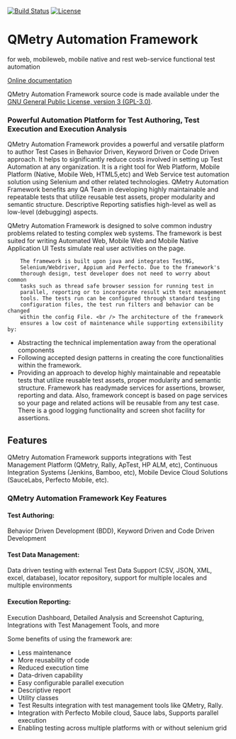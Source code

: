 [![Build Status](https://travis-ci.org/qmetry/qaf.svg?branch=master)](https://travis-ci.org/qmetry/qaf)
[![License](https://img.shields.io/github/license/qmetry/qaf.svg)](https://opensource.org/licenses/gpl-3.0.html)
# QMetry Automation Framework
  for web, mobileweb, mobile native and rest web-service functional test automation
  
  <a href="https://qmetry.github.io/qaf/" target="_blank">Online documentation</a>

QMetry Automation Framework source code is made available under the <a href="https://opensource.org/licenses/gpl-3.0.html" target="_blank"> GNU General Public License, version 3 (GPL-3.0)</a>.

<h3>Powerful Automation Platform for Test Authoring, Test Execution and Execution Analysis</h3>

QMetry Automation Framework provides a powerful and versatile platform to author Test Cases in Behavior Driven, Keyword Driven or Code Driven approach. It helps to significantly reduce costs involved in setting up Test Automation at any organization. It is a right tool for Web Platform, Mobile Platform (Native, Mobile Web, HTML5,etc) and Web Service test automation solution using Selenium and other related technologies. QMetry Automation Framework benefits any QA Team in developing highly maintainable and repeatable tests that utilize reusable test assets, proper modularity and semantic structure. Descriptive Reporting satisfies high-level as well as low-level (debugging) aspects.
<p>
		QMetry Automation Framework is designed to solve common industry
		problems related to testing complex web systems. The framework is best
		suited for writing Automated Web, Mobile Web and Mobile Native
		Application UI Tests simulate real user activities on the page. <br />

		The framework is built upon java and integrates TestNG,
		Selenium/Webdriver, Appium and Perfecto. Due to the framework's
		thorough design, test developer does not need to worry about common
		tasks such as thread safe browser session for running test in
		parallel, reporting or to incorporate result with test management
		tools. The tests run can be configured through standard testing
		configuration files, the test run filters and behavior can be changed
		within the config File. <br /> The architecture of the framework
		ensures a low cost of maintenance while supporting extensibility by:
</p>
<ul>
		<li>Abstracting the technical implementation away from the
			operational components</li>
		<li>Following accepted design patterns in creating the core
			functionalities within the framework.</li>
		<li>Providing an approach to develop highly maintainable and
			repeatable tests that utilize reusable test assets, proper modularity
			and semantic structure. Framework has readymade services for
			assertions, browser, reporting and data. Also, framework concept is
			based on page services so your page and related actions will be
			reusable from any test case. There is a good logging functionality
			and screen shot facility for assertions.</li>
</ul>
<h2>Features</h2>
	QMetry Automation Framework supports integrations with Test Management
	Platform (QMetry, Rally, ApTest, HP ALM, etc), Continuous Integration
	Systems (Jenkins, Bamboo, etc), Mobile Device Cloud Solutions
	(SauceLabs, Perfecto Mobile, etc).

<h3>QMetry Automation Framework Key Features</h3>

<h4>Test Authoring:</h4> Behavior Driven Development (BDD), Keyword Driven and Code Driven Development

<h4>Test Data Management:</h4> Data driven testing with external Test
		Data Support (CSV, JSON, XML, excel, database), locator repository, support for multiple
	locales and multiple environments 

<h4>Execution Reporting:</h4> Execution Dashboard, Detailed Analysis and Screenshot Capturing, Integrations with Test Management Tools, and more


<p>Some benefits of using the framework are:</p>
<ul type="square">
		<li>Less maintenance</li>
		<li>More reusability of code</li>
		<li>Reduced execution time</li>
		<li>Data-driven capability</li>
		<li>Easy configurable parallel execution</li>
		<li>Descriptive report</li>
		<li>Utility classes</li>
		<li>Test Results integration with test management tools like
			QMetry, Rally.</li>
		<li>Integration with Perfecto Mobile cloud, Sauce labs, Supports parallel execution</li>
		<li>Enabling testing across multiple platforms with or without
			selenium grid</li>
	</ul>
